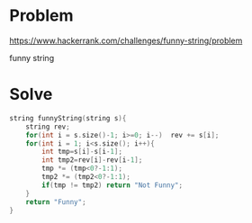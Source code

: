 # Problem
https://www.hackerrank.com/challenges/funny-string/problem

funny string

# Solve
```c++
string funnyString(string s){
	string rev;
	for(int i = s.size()-1; i>=0; i--)	rev += s[i];
	for(int i = 1; i<s.size(); i++){
		int tmp=s[i]-s[i-1];
		int tmp2=rev[i]-rev[i-1];
		tmp *= (tmp<0?-1:1);
		tmp2 *= (tmp2<0?-1:1);
		if(tmp != tmp2) return "Not Funny";
	}
	return "Funny";
}
```